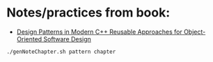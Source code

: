 # Notes/practices from book:
- [Design Patterns in Modern C++ Reusable Approaches for Object-Oriented Software Design](https://www.amazon.com/Design-Patterns-Modern-Approaches-Object-Oriented/dp/1484236025)

```bash
./genNoteChapter.sh pattern chapter
```
